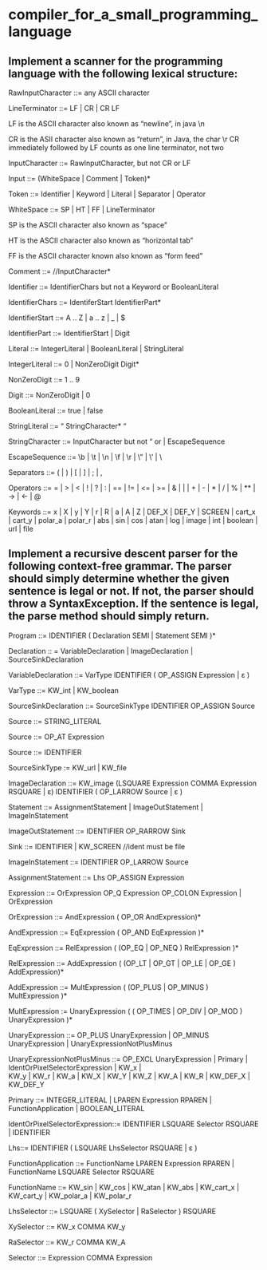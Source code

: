 # compiler_for_a_small_programming_language

## Implement a scanner for the programming language with the following lexical structure:

RawInputCharacter ::=  any ASCII character 

LineTerminator   ::=  LF  |  CR  |  CR LF

LF   is   the   ASCII   character   also   known   as   “newline”,   in   java   \n

CR   is   the   ASII   character   also   known   as   “return”,   in   Java,   the   char   \r CR   immediately   followed   by   LF   counts   as   one   line   terminator,   not   two

InputCharacter ::=  RawInputCharacter,   but   not   CR   or   LF 

Input   ::=   (WhiteSpace   |   Comment   |   Token)*

Token ::=   Identifier | Keyword | Literal | Separator | Operator 

WhiteSpace   ::=   SP   |  HT  |  FF  | LineTerminator

SP   is   the   ASCII   character   also   known   as   “space”

HT   is   the   ASCII   character   also   known   as   “horizontal   tab” 

FF   is   the   ASCII   character   known   also   known   as   “form   feed”

Comment  ::=  //InputCharacter*

Identifier  ::=  IdentifierChars   but   not   a   Keyword   or   BooleanLiteral 

IdentifierChars   ::=   IdentiferStart   IdentifierPart*

IdentifierStart  ::=    A .. Z    |    a .. z    |    _    |  $  

IdentifierPart   ::=   IdentifierStart  |  Digit

Literal  ::=  IntegerLiteral   |   BooleanLiteral   |  StringLiteral 

IntegerLiteral ::=  0 | NonZeroDigit  Digit*

NonZeroDigit  ::=   1  ..  9

Digit ::=  NonZeroDigit |  0

BooleanLiteral  ::=   true | false

StringLiteral   ::=   “ StringCharacter* “

StringCharacter ::=  InputCharacter  but  not  “  or  \|  EscapeSequence 

EscapeSequence   ::=  \b | \t | \n | \f | \r | \” | \’ | \\ 

Separators  ::=    (  |  )  |  [ | ]  |  ;  |  ,


Operators  ::= =  | > | < | ! | ? | : |  ==  |  !=  |  <=  |  >=  |  &  |  |  | + |  - |  *  |  / |  % |  **  | -> | <- | @

Keywords ::=  x | X | y | Y | r | R | a | A | Z | DEF_X | DEF_Y | SCREEN | cart_x |  cart_y  | polar_a | polar_r | abs | sin |  cos | atan | log | image | int | boolean | url | file



## Implement  a   recursive   descent   parser   for   the   following   context-free   grammar. The   parser   should   simply   determine   whether   the   given   sentence   is   legal   or   not.    If   not, the   parser   should   throw   a   SyntaxException.    If   the   sentence   is   legal,   the   parse   method should   simply   return.

Program   ::=    IDENTIFIER   (   Declaration   SEMI   |   Statement   SEMI   )*

Declaration   ::   =      VariableDeclaration       |     ImageDeclaration     |    SourceSinkDeclaration 

VariableDeclaration   ::=      VarType   IDENTIFIER    (    OP_ASSIGN      Expression    |   ε   )

VarType   ::=   KW_int   |   KW_boolean

SourceSinkDeclaration   ::=   SourceSinkType  IDENTIFIER   OP_ASSIGN    Source

Source   ::=   STRING_LITERAL

Source   ::=   OP_AT   Expression

Source   ::=   IDENTIFIER

SourceSinkType   :=   KW_url   |   KW_file

ImageDeclaration  ::=   KW_image    (LSQUARE   Expression   COMMA   Expression   RSQUARE   |   ε)                                                   IDENTIFIER  (  OP_LARROW  Source  |  ε  )

Statement      ::=   AssignmentStatement
|   ImageOutStatement
|   ImageInStatement

ImageOutStatement   ::=   IDENTIFIER   OP_RARROW   Sink

Sink   ::=   IDENTIFIER   |   KW_SCREEN    //ident   must   be   file

ImageInStatement   ::=   IDENTIFIER   OP_LARROW   Source

AssignmentStatement   ::=   Lhs   OP_ASSIGN   Expression

Expression   ::=      OrExpression    OP_Q    Expression   OP_COLON   Expression  |   OrExpression

OrExpression   ::=   AndExpression   (   OP_OR  AndExpression)*

AndExpression   ::=   EqExpression   (   OP_AND  EqExpression   )*

EqExpression   ::=   RelExpression   ( (OP_EQ  |  OP_NEQ ) RelExpression  )*

RelExpression   ::=   AddExpression   ( (OP_LT  |   OP_GT  |  OP_LE  | OP_GE  ) AddExpression)* 

AddExpression   ::=   MultExpression  ( (OP_PLUS   |   OP_MINUS )  MultExpression )* 

MultExpression   :=   UnaryExpression   ( ( OP_TIMES | OP_DIV | OP_MOD ) UnaryExpression )*

UnaryExpression   ::=   OP_PLUS   UnaryExpression
                      |   OP_MINUS   UnaryExpression
                       |   UnaryExpressionNotPlusMinus

UnaryExpressionNotPlusMinus   ::=   OP_EXCL  UnaryExpression |   Primary |  IdentOrPixelSelectorExpression   |   KW_x   |   
KW_y   |   KW_r   |   KW_a   |   KW_X   |   KW_Y   |   KW_Z   | KW_A   |   KW_R   |   KW_DEF_X   |   KW_DEF_Y

Primary  ::=   INTEGER_LITERAL   |   LPAREN   Expression   RPAREN   |   FunctionApplication   |    BOOLEAN_LITERAL 

IdentOrPixelSelectorExpression::=   IDENTIFIER  LSQUARE  Selector  RSQUARE  |  IDENTIFIER

Lhs::=  IDENTIFIER (  LSQUARE  LhsSelector  RSQUARE  |  ε  )

FunctionApplication  ::=   FunctionName   LPAREN   Expression   RPAREN  |   FunctionName      LSQUARE   Selector   RSQUARE

FunctionName   ::=   KW_sin | KW_cos | KW_atan | KW_abs | KW_cart_x | KW_cart_y | KW_polar_a | KW_polar_r

LhsSelector   ::=   LSQUARE ( XySelector | RaSelector ) RSQUARE 

XySelector   ::=   KW_x   COMMA   KW_y

RaSelector   ::=   KW_r   COMMA   KW_A

Selector   ::=   Expression   COMMA   Expression
